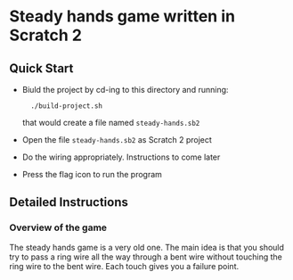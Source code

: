 Steady hands game written in Scratch 2
=========================================

Quick Start
------------
 * Biuld the project by cd-ing to this directory and running: 
   ````
     ./build-project.sh 
   ````
   that would create a file named `steady-hands.sb2`

 * Open the file `steady-hands.sb2` as Scratch 2 project
 * Do the wiring appropriately. Instructions to come later
 * Press the flag icon to run the program

Detailed Instructions
---------------------

### Overview of the game

The steady hands game is a very old one. The main idea is that you should 
try to pass a ring wire all the way through a bent wire without touching the 
ring wire to the bent wire. Each touch gives you a failure point. 





